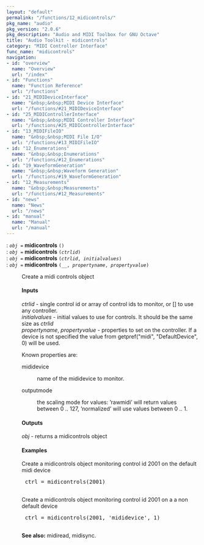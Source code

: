 ```yaml
---
layout: "default"
permalink: "/functions/12_midicontrols/"
pkg_name: "audio"
pkg_version: "2.0.6"
pkg_description: "Audio and MIDI Toolbox for GNU Octave"
title: "Audio Toolkit - midicontrols"
category: "MIDI Controller Interface"
func_name: "midicontrols"
navigation:
- id: "overview"
  name: "Overview"
  url: "/index"
- id: "Functions"
  name: "Function Reference"
  url: "/functions"
- id: "21_MIDIDeviceInterface"
  name: "&nbsp;&nbsp;MIDI Device Interface"
  url: "/functions/#21_MIDIDeviceInterface"
- id: "25_MIDIControllerInterface"
  name: "&nbsp;&nbsp;MIDI Controller Interface"
  url: "/functions/#25_MIDIControllerInterface"
- id: "13_MIDIFileIO"
  name: "&nbsp;&nbsp;MIDI File I/O"
  url: "/functions/#13_MIDIFileIO"
- id: "12_Enumerations"
  name: "&nbsp;&nbsp;Enumerations"
  url: "/functions/#12_Enumerations"
- id: "19_WaveformGeneration"
  name: "&nbsp;&nbsp;Waveform Generation"
  url: "/functions/#19_WaveformGeneration"
- id: "12_Measurements"
  name: "&nbsp;&nbsp;Measurements"
  url: "/functions/#12_Measurements"
- id: "news"
  name: "News"
  url: "/news"
- id: "manual"
  name: "Manual"
  url: "/manual"
---
```

<dl class="first-deftypefn">
<dt class="deftypefn" id="index-midicontrols"><span class="category-def">: </span><span><code class="def-type"><var class="var">obj</var> =</code> <strong class="def-name">midicontrols</strong> <code class="def-code-arguments">()</code><a class="copiable-link" href='#index-midicontrols'></a></span></dt>
<dt class="deftypefnx def-cmd-deftypefn" id="index-midicontrols-1"><span class="category-def">: </span><span><code class="def-type"><var class="var">obj</var> =</code> <strong class="def-name">midicontrols</strong> <code class="def-code-arguments">(<var class="var">ctrlid</var>)</code><a class="copiable-link" href='#index-midicontrols-1'></a></span></dt>
<dt class="deftypefnx def-cmd-deftypefn" id="index-midicontrols-2"><span class="category-def">: </span><span><code class="def-type"><var class="var">obj</var> =</code> <strong class="def-name">midicontrols</strong> <code class="def-code-arguments">(<var class="var">ctrlid</var>, <var class="var">initialvalues</var>)</code><a class="copiable-link" href='#index-midicontrols-2'></a></span></dt>
<dt class="deftypefnx def-cmd-deftypefn" id="index-midicontrols-3"><span class="category-def">: </span><span><code class="def-type"><var class="var">obj</var> =</code> <strong class="def-name">midicontrols</strong> <code class="def-code-arguments">(__, <var class="var">propertyname</var>, <var class="var">propertyvalue</var>)</code><a class="copiable-link" href='#index-midicontrols-3'></a></span></dt>
<dd><p>Create a midi controls object
</p>
<h4 class="subsubheading" id="Inputs">Inputs</h4>
<p><var class="var">ctrlid</var> - single control id or array of control ids to monitor, or [] to use any controller.<br>
 <var class="var">initialvalues</var> - initial values to use for controls. It should be the same size as <var class="var">ctrlid</var><br>
 <var class="var">propertyname</var>, <var class="var">propertyvalue</var> - properties to set on the controller. If a device is not specified
 the value from getpref(&quot;midi&quot;, &quot;DefaultDevice&quot;, 0) will be used.<br>
</p>

<p>Known properties are:
 </p><dl class="table">
<dt>mididevice</dt>
<dd><p>name of the mididevice to monitor.
 </p></dd>
<dt>outputmode</dt>
<dd><p>the scaling mode for values: &rsquo;rawmidi&rsquo; will return values between 0 .. 127,
 &rsquo;normalized&rsquo; will use values between 0 .. 1.
 </p></dd>
</dl>

<h4 class="subsubheading" id="Outputs">Outputs</h4>
<p><var class="var">obj</var> - returns a midicontrols object
</p>
<h4 class="subsubheading" id="Examples">Examples</h4>
<p>Create a midicontrols object monitoring control id 2001 on the default midi device 
 </p><div class="example">
<pre class="example-preformatted"> ctrl = midicontrols(2001)
 </pre></div>

<p>Create a midicontrols object monitoring control id 2001 on a a non default device
 </p><div class="example">
<pre class="example-preformatted"> ctrl = midicontrols(2001, 'mididevice', 1)
 </pre></div>


<p><strong class="strong">See also:</strong> midiread, midisync.
 </p></dd></dl>